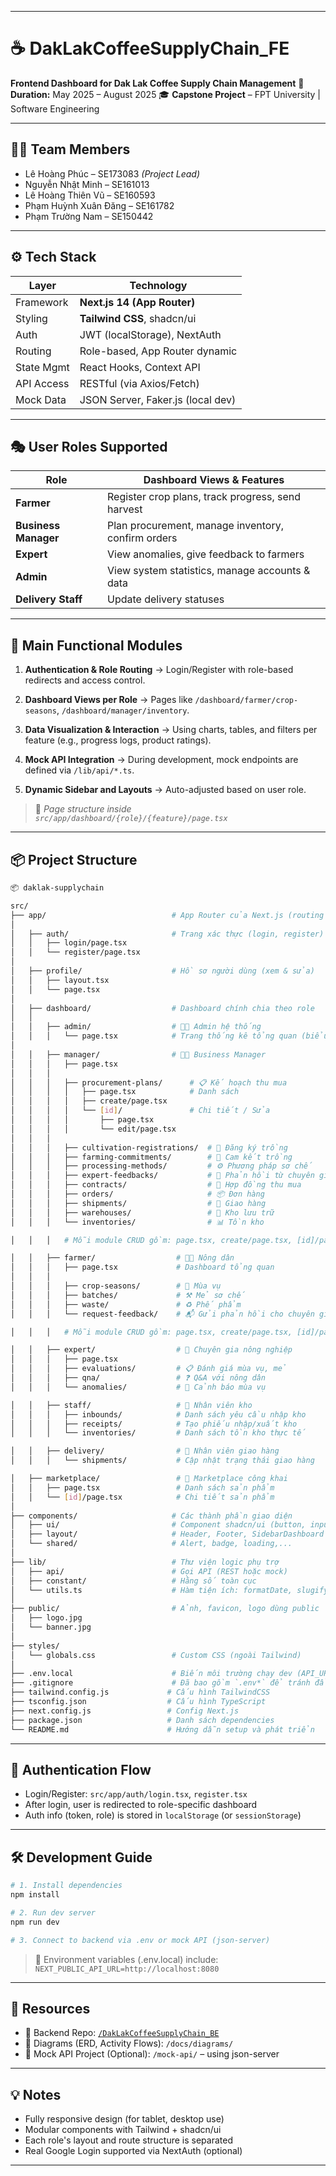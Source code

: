 
---

# ☕ DakLakCoffeeSupplyChain\_FE

**Frontend Dashboard for Dak Lak Coffee Supply Chain Management**
📅 **Duration:** May 2025 – August 2025
🎓 **Capstone Project** – FPT University | Software Engineering

---

## 🧑‍💻 Team Members

* Lê Hoàng Phúc – SE173083 *(Project Lead)*
* Nguyễn Nhật Minh – SE161013
* Lê Hoàng Thiên Vũ – SE160593
* Phạm Huỳnh Xuân Đăng – SE161782
* Phạm Trường Nam – SE150442

---

## ⚙️ Tech Stack

| Layer      | Technology                        |
| ---------- | --------------------------------- |
| Framework  | **Next.js 14 (App Router)**       |
| Styling    | **Tailwind CSS**, shadcn/ui       |
| Auth       | JWT (localStorage), NextAuth      |
| Routing    | Role-based, App Router dynamic    |
| State Mgmt | React Hooks, Context API          |
| API Access | RESTful (via Axios/Fetch)         |
| Mock Data  | JSON Server, Faker.js (local dev) |

---

## 🎭 User Roles Supported

| Role                 | Dashboard Views & Features                         |
| -------------------- | -------------------------------------------------- |
| **Farmer**           | Register crop plans, track progress, send harvest  |
| **Business Manager** | Plan procurement, manage inventory, confirm orders |
| **Expert**           | View anomalies, give feedback to farmers           |
| **Admin**            | View system statistics, manage accounts & data     |
| **Delivery Staff**   | Update delivery statuses                           |

---

## 🧩 Main Functional Modules

1. **Authentication & Role Routing**
   → Login/Register with role-based redirects and access control.

2. **Dashboard Views per Role**
   → Pages like `/dashboard/farmer/crop-seasons`, `/dashboard/manager/inventory`.

3. **Data Visualization & Interaction**
   → Using charts, tables, and filters per feature (e.g., progress logs, product ratings).

4. **Mock API Integration**
   → During development, mock endpoints are defined via `/lib/api/*.ts`.

5. **Dynamic Sidebar and Layouts**
   → Auto-adjusted based on user role.

> 📁 *Page structure inside `src/app/dashboard/{role}/{feature}/page.tsx`*

---

## 📦 Project Structure

```bash
📦 daklak-supplychain

src/
├── app/                            # App Router của Next.js (routing chính)
│
│   ├── auth/                       # Trang xác thực (login, register)
│   │   ├── login/page.tsx
│   │   └── register/page.tsx
│
│   ├── profile/                    # Hồ sơ người dùng (xem & sửa)
│   │   ├── layout.tsx
│   │   └── page.tsx
│
│   ├── dashboard/                  # Dashboard chính chia theo role
│   │
│   │   ├── admin/                  # 🧑‍💻 Admin hệ thống
│   │   │   └── page.tsx            # Trang thống kê tổng quan (biểu đồ)
│
│   │   ├── manager/                # 🧑‍💼 Business Manager
│   │   │   ├── page.tsx
│   │   │
│   │   │   ├── procurement-plans/      # 📋 Kế hoạch thu mua
│   │   │   │   ├── page.tsx            # Danh sách
│   │   │   │   ├── create/page.tsx
│   │   │   │   └── [id]/               # Chi tiết / Sửa
│   │   │   │       ├── page.tsx
│   │   │   │       └── edit/page.tsx
│   │   │
│   │   │   ├── cultivation-registrations/  # 🧾 Đăng ký trồng
│   │   │   ├── farming-commitments/        # 🤝 Cam kết trồng
│   │   │   ├── processing-methods/         # ⚙️ Phương pháp sơ chế
│   │   │   ├── expert-feedbacks/           # 🧠 Phản hồi từ chuyên gia
│   │   │   ├── contracts/                  # 📄 Hợp đồng thu mua
│   │   │   ├── orders/                     # 📦 Đơn hàng
│   │   │   ├── shipments/                  # 🚚 Giao hàng
│   │   │   ├── warehouses/                 # 🏢 Kho lưu trữ
│   │   │   └── inventories/                # 📊 Tồn kho

│   │   │   # Mỗi module CRUD gồm: page.tsx, create/page.tsx, [id]/page.tsx, [id]/edit/page.tsx

│   │   ├── farmer/                  # 👨‍🌾 Nông dân
│   │   │   ├── page.tsx             # Dashboard tổng quan
│   │   │
│   │   │   ├── crop-seasons/        # 🌾 Mùa vụ
│   │   │   ├── batches/             # ⚒️ Mẻ sơ chế
│   │   │   ├── waste/               # ♻️ Phế phẩm
│   │   │   └── request-feedback/    # 📬 Gửi phản hồi cho chuyên gia

│   │   │   # Mỗi module CRUD gồm: page.tsx, create/page.tsx, [id]/page.tsx, [id]/edit/page.tsx

│   │   ├── expert/                  # 🧠 Chuyên gia nông nghiệp
│   │   │   ├── page.tsx
│   │   │   ├── evaluations/         # 📋 Đánh giá mùa vụ, mẻ
│   │   │   ├── qna/                 # ❓ Q&A với nông dân
│   │   │   └── anomalies/           # 🚨 Cảnh báo mùa vụ

│   │   ├── staff/                   # 👷 Nhân viên kho
│   │   │   ├── inbounds/            # Danh sách yêu cầu nhập kho
│   │   │   ├── receipts/            # Tạo phiếu nhập/xuất kho
│   │   │   └── inventories/         # Danh sách tồn kho thực tế

│   │   ├── delivery/                # 🚚 Nhân viên giao hàng
│   │   │   └── shipments/           # Cập nhật trạng thái giao hàng

│   ├── marketplace/                 # 🏬 Marketplace công khai
│   │   ├── page.tsx                 # Danh sách sản phẩm
│   │   └── [id]/page.tsx            # Chi tiết sản phẩm
│
├── components/                     # Các thành phần giao diện
│   ├── ui/                         # Component shadcn/ui (button, input, ...)
│   ├── layout/                     # Header, Footer, SidebarDashboard
│   └── shared/                     # Alert, badge, loading,...
│
├── lib/                            # Thư viện logic phụ trợ
│   ├── api/                        # Gọi API (REST hoặc mock)
│   ├── constant/                   # Hằng số toàn cục
│   └── utils.ts                    # Hàm tiện ích: formatDate, slugify, removeDiacritics,...
│
├── public/                         # Ảnh, favicon, logo dùng public
│   ├── logo.jpg
│   └── banner.jpg
│
├── styles/
│   └── globals.css                 # Custom CSS (ngoài Tailwind)
│
├── .env.local                      # Biến môi trường chạy dev (API_URL,...)
├── .gitignore                      # Đã bao gồm `.env*` để tránh đẩy file nhạy cảm
├── tailwind.config.js             # Cấu hình TailwindCSS
├── tsconfig.json                  # Cấu hình TypeScript
├── next.config.js                 # Config Next.js
├── package.json                   # Danh sách dependencies
└── README.md                      # Hướng dẫn setup và phát triển

```

---

## 🔐 Authentication Flow

* Login/Register: `src/app/auth/login.tsx`, `register.tsx`
* After login, user is redirected to role-specific dashboard
* Auth info (token, role) is stored in `localStorage` (or `sessionStorage`)

---

## 🛠 Development Guide

```bash
# 1. Install dependencies
npm install

# 2. Run dev server
npm run dev

# 3. Connect to backend via .env or mock API (json-server)
```

> 🔧 Environment variables (.env.local) include:
> `NEXT_PUBLIC_API_URL=http://localhost:8080`

---

## 📄 Resources

* 📘 Backend Repo: [`/DakLakCoffeeSupplyChain_BE`](https://github.com/your-org/DakLakCoffeeSupplyChain_BE)
* 📘 Diagrams (ERD, Activity Flows): `/docs/diagrams/`
* 📘 Mock API Project (Optional): `/mock-api/` – using json-server

---

## 💡 Notes

* Fully responsive design (for tablet, desktop use)
* Modular components with Tailwind + shadcn/ui
* Each role's layout and route structure is separated
* Real Google Login supported via NextAuth (optional)

---


